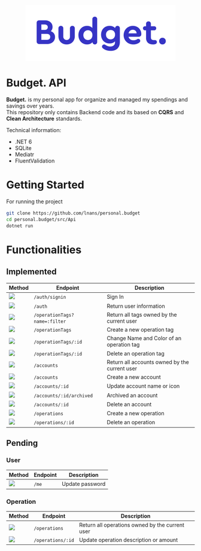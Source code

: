 <p align="center">
    <img src="./doc/logo.png" />
</p>

# Budget. API

**Budget.** is my personal app for organize and managed my spendings and savings over years.\
This repository only contains Backend code and its based on **CQRS** and **Clean Architecture** standards.

Technical information:
- .NET 6
- SQLite
- Mediatr
- FluentValidation

# Getting Started

For running the project

```bash
git clone https://github.com/lnans/personal.budget
cd personal.budget/src/Api
dotnet run
```

# Functionalities

Implemented
---

| Method                                                         | Endpoint                      | Description                                   |
|----------------------------------------------------------------|-------------------------------|-----------------------------------------------|
| ![](https://img.shields.io/badge/-POST-49cc90?style=plastic)   | `/auth/signin`                | Sign In                                       |
| ![](https://img.shields.io/badge/-GET-61affe?style=plastic)    | `/auth`                       | Return user information                       |
| ![](https://img.shields.io/badge/-GET-61affe?style=plastic)    | `/operationTags?name=:filter` | Return all tags owned by the current user     |
| ![](https://img.shields.io/badge/-POST-49cc90?style=plastic)   | `/operationTags`              | Create a new operation tag                    |
| ![](https://img.shields.io/badge/-PATCH-50e3c2?style=plastic)  | `/operationTags/:id`          | Change Name and Color of an operation tag     |
| ![](https://img.shields.io/badge/-DELETE-f93e3e?style=plastic) | `/operationTags/:id`          | Delete an operation tag                       |
| ![](https://img.shields.io/badge/-GET-61affe?style=plastic)    | `/accounts`                   | Return all accounts owned by the current user |
| ![](https://img.shields.io/badge/-POST-49cc90?style=plastic)   | `/accounts`                   | Create a new account                          |
| ![](https://img.shields.io/badge/-PATCH-50e3c2?style=plastic)  | `/accounts/:id`               | Update account name or icon                   |
| ![](https://img.shields.io/badge/-PATCH-50e3c2?style=plastic)  | `/accounts/:id/archived`      | Archived an account                           |
| ![](https://img.shields.io/badge/-DELETE-f93e3e?style=plastic) | `/accounts/:id`               | Delete an account                             |
| ![](https://img.shields.io/badge/-POST-49cc90?style=plastic)   | `/operations`                 | Create a new operation                        |
| ![](https://img.shields.io/badge/-DELETE-f93e3e?style=plastic) | `/operations/:id`             | Delete an operation                           |
Pending
---
### User
| Method                                                        | Endpoint | Description             |
|---------------------------------------------------------------|----------|-------------------------|
| ![](https://img.shields.io/badge/-PATCH-50e3c2?style=plastic) | `/me`    | Update password         |


### Operation
| Method                                                         | Endpoint          | Description                                     |
|----------------------------------------------------------------|-------------------|-------------------------------------------------|
| ![](https://img.shields.io/badge/-GET-61affe?style=plastic)    | `/operations`     | Return all operations owned by the current user |
| ![](https://img.shields.io/badge/-PATCH-50e3c2?style=plastic)  | `/operations/:id` | Update operation description or amount          |
